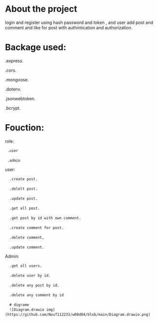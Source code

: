 # About the project
 
  login and register using hash password and token , and user add post and comment 
  and like for post with authintication and authorization.

# Backage used:

  .express.

  .cors.

  .mongoose.

  .dotenv.

  .jsonwebtoken.
  
  .bcrypt.

# Fouction:

 role:

     .user

     .admin

 user:

      .create post. 

      .delelt post.

      .update post.  

      .get all post. 

      .get post by id with own comment.

      .create comment for post.

      .delete comment,

      .update comment.

      

 Admin:
     
      .get all users.

      .delete user by id.

      .delete any post by id.

      .delete any comment by id

      # digrame
      ![Diagram.drawio img](https://github.com/Nouf112233/w08d04/blob/main/Diagram.drawio.png)
